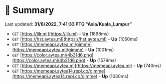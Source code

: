 # 📖 Summary
Last updated: **31/8/2022, 7:41:33 PTG "Asia/Kuala_Lumpur"**

- `GET` [https://lilr.ml](https://lilr.ml) - **Up** (1898ms)
- `GET` [https://hst.aytea.ml](https://hst.aytea.ml) - **Up** (1050ms)
- `GET` [https://memeapi.aytea.ml/gimme](https://memeapi.aytea.ml/gimme) - **Up** (1001ms)
- `GET` [https://color.aytea.ml/4b31d6.png](https://color.aytea.ml/4b31d6.png) - **Up** (1579ms)
- `GET` [https://memeapi.aytea.ml](https://memeapi.aytea.ml) - **Up** (740ms)
- `GET` [https://memeapi.aytea14.repl.co/gimme](https://memeapi.aytea14.repl.co/gimme) - **Up** (1030ms)
